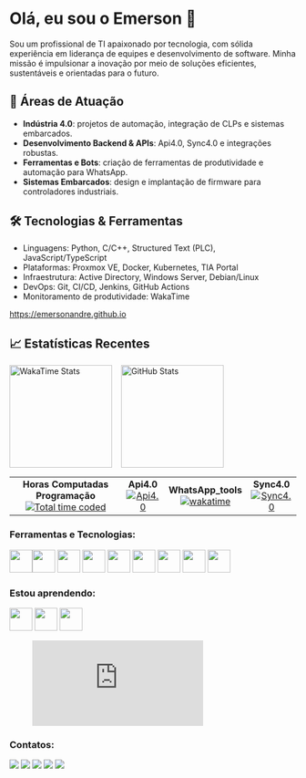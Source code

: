 # Olá, eu sou o Emerson 👋

Sou um profissional de TI apaixonado por tecnologia, com sólida experiência em liderança de equipes e desenvolvimento de software. Minha missão é impulsionar a inovação por meio de soluções eficientes, sustentáveis e orientadas para o futuro.

## 🚀 Áreas de Atuação
- **Indústria 4.0**: projetos de automação, integração de CLPs e sistemas embarcados.  
- **Desenvolvimento Backend & APIs**: Api4.0, Sync4.0 e integrações robustas.  
- **Ferramentas e Bots**: criação de ferramentas de produtividade e automação para WhatsApp.  
- **Sistemas Embarcados**: design e implantação de firmware para controladores industriais.

## 🛠 Tecnologias & Ferramentas
- Linguagens: Python, C/C++, Structured Text (PLC), JavaScript/TypeScript  
- Plataformas: Proxmox VE, Docker, Kubernetes, TIA Portal  
- Infraestrutura: Active Directory, Windows Server, Debian/Linux  
- DevOps: Git, CI/CD, Jenkins, GitHub Actions  
- Monitoramento de produtividade: WakaTime

https://emersonandre.github.io

## 📈 Estatísticas Recentes
<div style="display: flex; align-items: center; gap: 1rem;">
  <a href="https://github.com/emersonandre">
    <img
      height="180em"
      src="https://github-readme-stats.vercel.app/api/wakatime?username=emersonandre&langs_count=8&theme=dracula&show_icons=true&layout=compact"
      alt="WakaTime Stats"
    />
  </a>
  <a href="https://github.com/emersonandre">
    <img
      height="180em"
      src="https://github-readme-stats.vercel.app/api?username=emersonandre&show_icons=true&theme=dracula&include_all_commits=true&count_private=true"
      alt="GitHub Stats"
    />
  </a>
</div>
          
<table>
  <tr>
    <td align="center">
      <b>Horas Computadas Programação</b><br/>
      <a href="https://wakatime.com/@de487e43-5846-4ab7-b4c6-3bfcdd37d54b">
        <img src="https://wakatime.com/badge/user/de487e43-5846-4ab7-b4c6-3bfcdd37d54b.svg" alt="Total time coded"/>
      </a>
    </td>
    <td align="center">
      <b>Api4.0</b><br/>
      <a href="https://wakatime.com/badge/user/de487e43-5846-4ab7-b4c6-3bfcdd37d54b/project/39e0c006-1833-4e4b-99ff-a8ced305b774">
         <img src="https://wakatime.com/badge/user/de487e43-5846-4ab7-b4c6-3bfcdd37d54b/project/39e0c006-1833-4e4b-99ff-a8ced305b774.svg" alt="Api4.0">
      </a>
    </td>
    <td align="center">
      <b>WhatsApp_tools</b><br/>
      <a href="https://wakatime.com/badge/user/de487e43-5846-4ab7-b4c6-3bfcdd37d54b/project/eec15161-2615-439c-b95f-e30e215f66f4">
         <img src="https://wakatime.com/badge/user/de487e43-5846-4ab7-b4c6-3bfcdd37d54b/project/eec15161-2615-439c-b95f-e30e215f66f4.svg" alt="wakatime">
      </a>
    </td>
    <td align="center">
      <b>Sync4.0</b><br/>
      <a href="https://wakatime.com/@emersonandre">
        <img src="https://wakatime.com/badge/user/de487e43-5846-4ab7-b4c6-3bfcdd37d54b/project/5d7e2353-1399-40fd-8c56-e43e10682b21.svg" alt="Sync4.0"/>
      </a>
    </td>
  </tr>
</table>

### Ferramentas e Tecnologias:
<img src="https://cdn.jsdelivr.net/gh/devicons/devicon/icons/git/git-original.svg" width="40" height="40"/><img src="https://cdn.jsdelivr.net/gh/devicons/devicon/icons/csharp/csharp-original.svg" width="40" height="40"/>
<img src="https://cdn.jsdelivr.net/gh/devicons/devicon/icons/docker/docker-plain-wordmark.svg" width="40" height="40" />
<img src="https://cdn.jsdelivr.net/gh/devicons/devicon/icons/mysql/mysql-original.svg" width="40" height="40" />
<img src="https://cdn.jsdelivr.net/gh/devicons/devicon/icons/php/php-plain.svg" width="40" height="40" />
<img src="https://cdn.jsdelivr.net/gh/devicons/devicon/icons/python/python-original-wordmark.svg" width="40" height="40" />
<img src="https://cdn.jsdelivr.net/gh/devicons/devicon/icons/microsoftsqlserver/microsoftsqlserver-plain-wordmark.svg" width="40" height="40" />
<img src="https://cdn.jsdelivr.net/gh/devicons/devicon/icons/amazonwebservices/amazonwebservices-plain-wordmark.svg"  width="40" height="40" />
<img src="https://cdn.jsdelivr.net/gh/devicons/devicon/icons/linux/linux-original.svg" width="40" height="40"/>   
          

### Estou aprendendo:
<img src="https://cdn.jsdelivr.net/gh/devicons/devicon/icons/java/java-original.svg" width="40" height="40"/> <img src="https://cdn.jsdelivr.net/gh/devicons/devicon/icons/dotnetcore/dotnetcore-original.svg" width="40" height="40" />
<img src="https://cdn.jsdelivr.net/gh/devicons/devicon/icons/dot-net/dot-net-original-wordmark.svg" width="40" height="40" />
          
 <figure><embed src="https://wakatime.com/share/@de487e43-5846-4ab7-b4c6-3bfcdd37d54b/c03f4ece-8e62-4159-8e96-1b28686675b5.svg"></embed></figure>         
  
<!-- ![Snake animation](https://github.com/emersonandre/emersonandre/blob/output/github-contribution-grid-snake.svg) -->
  
### Contatos:          
<div>
<a href="#" target="_blank"><img src="https://img.shields.io/badge/YouTube-FF0000?style=for-the-badge&logo=youtube&logoColor=white" target="_blank"></a>
<a href="https://instagram.com/emersonandree" target="_blank"><img src="https://img.shields.io/badge/-Instagram-%23E4405F?style=for-the-badge&logo=instagram&logoColor=white" target="_blank"></a>
<a href="https://www.twitch.tv/misterreme" target="_blank"><img src="https://img.shields.io/badge/Twitch-9146FF?style=for-the-badge&logo=twitch&logoColor=white" target="_blank"></a>
<a href = "mailto:emersonsilvestrin@live.com"><img src="https://img.shields.io/badge/Gmail-D14836?style=for-the-badge&logo=gmail&logoColor=white" target="_blank"></a>
<a href="https://www.linkedin.com/in/emerson-silvestrin-293108160/" target="_blank"><img src="https://img.shields.io/badge/-LinkedIn-%230077B5?style=for-the-badge&logo=linkedin&logoColor=white" target="_blank"></a>   
</div>

